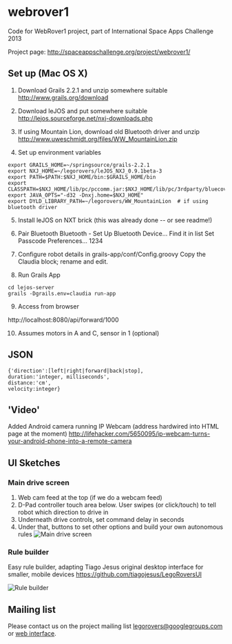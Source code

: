 webrover1
=========

Code for WebRover1 project, part of International Space Apps Challenge 2013

Project page: http://spaceappschallenge.org/project/webrover1/

## Set up (Mac OS X)

1. Download Grails 2.2.1 and unzip somewhere suitable
   http://www.grails.org/download

2. Download leJOS and put somewhere suitable
   http://lejos.sourceforge.net/nxj-downloads.php

3. If using Mountain Lion, download old Bluetooth driver and unzip
   http://www.uweschmidt.org/files/WW_MountainLion.zip
   
4. Set up environment variables

```shell
export GRAILS_HOME=~/springsource/grails-2.2.1
export NXJ_HOME=~/legorovers/leJOS_NXJ_0.9.1beta-3
export PATH=$PATH:$NXJ_HOME/bin:$GRAILS_HOME/bin
export CLASSPATH=$NXJ_HOME/lib/pc/pccomm.jar:$NXJ_HOME/lib/pc/3rdparty/bluecove.jar
export JAVA_OPTS="-d32 -Dnxj.home=$NXJ_HOME"
export DYLD_LIBRARY_PATH=~/legorovers/WW_MountainLion  # if using bluetooth driver
```

5. Install leJOS on NXT brick (this was already done -- or see readme!)

6. Pair Bluetooth
Bluetooth - Set Up Bluetooth Device...
Find it in list
Set Passcode Preferences...
1234

7. Configure robot details in grails-app/conf/Config.groovy
Copy the Claudia block; rename and edit.

8. Run Grails App

```shell
cd lejos-server
grails -Dgrails.env=claudia run-app
```

9. Access from browser

http://localhost:8080/api/forward/1000

10. Assumes motors in A and C, sensor in 1 (optional) 


## JSON 

````
{'direction':[left|right|forward|back|stop],
duration:'integer, milliseconds',
distance:'cm',
velocity:integer}
````

## 'Video'

Added Android camera running IP Webcam (address hardwired into HTML page at the moment)
http://lifehacker.com/5650095/ip-webcam-turns-your-android-phone-into-a-remote-camera


## UI Sketches

### Main drive screen
1. Web cam feed at the top (if we do a webcam feed)
2. D-Pad controller touch area below. User swipes (or click/touch) to tell robot which direction to drive in
3. Underneath drive controls, set command delay in seconds
4. Under that, buttons to set other options and build your own autonomous rules
![Main drive screen](https://pbs.twimg.com/media/BITfLrlCEAMjBGX.jpg)

### Rule builder
Easy rule builder, adapting Tiago Jesus original desktop interface for smaller, mobile devices https://github.com/tiagojesus/LegoRoversUI

![Rule builder](https://pbs.twimg.com/media/BITi_QnCUAIuRyi.jpg:large)


## Mailing list

Please contact us on the project mailing list legorovers@googlegroups.com or [web interface](https://groups.google.com/forum/?fromgroups#!forum/legorovers).
